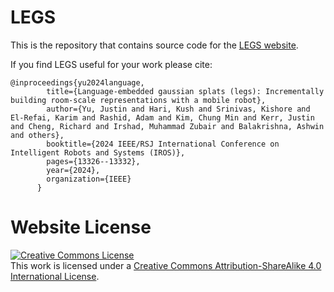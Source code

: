 # LEGS

This is the repository that contains source code for the [LEGS website](berkeleyautomation.github.io/LEGS/).

If you find LEGS useful for your work please cite:
```
@inproceedings{yu2024language,
        title={Language-embedded gaussian splats (legs): Incrementally building room-scale representations with a mobile robot},
        author={Yu, Justin and Hari, Kush and Srinivas, Kishore and El-Refai, Karim and Rashid, Adam and Kim, Chung Min and Kerr, Justin and Cheng, Richard and Irshad, Muhammad Zubair and Balakrishna, Ashwin and others},
        booktitle={2024 IEEE/RSJ International Conference on Intelligent Robots and Systems (IROS)},
        pages={13326--13332},
        year={2024},
        organization={IEEE}
      }
```

# Website License
<a rel="license" href="http://creativecommons.org/licenses/by-sa/4.0/"><img alt="Creative Commons License" style="border-width:0" src="https://i.creativecommons.org/l/by-sa/4.0/88x31.png" /></a><br />This work is licensed under a <a rel="license" href="http://creativecommons.org/licenses/by-sa/4.0/">Creative Commons Attribution-ShareAlike 4.0 International License</a>.
